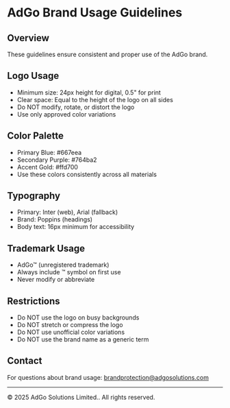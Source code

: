 # AdGo Brand Usage Guidelines

## Overview
These guidelines ensure consistent and proper use of the AdGo brand.

## Logo Usage
- Minimum size: 24px height for digital, 0.5" for print
- Clear space: Equal to the height of the logo on all sides
- Do NOT modify, rotate, or distort the logo
- Use only approved color variations

## Color Palette
- Primary Blue: #667eea
- Secondary Purple: #764ba2  
- Accent Gold: #ffd700
- Use these colors consistently across all materials

## Typography
- Primary: Inter (web), Arial (fallback)
- Brand: Poppins (headings)
- Body text: 16px minimum for accessibility

## Trademark Usage
- AdGo™ (unregistered trademark)
- Always include ™ symbol on first use
- Never modify or abbreviate

## Restrictions
- Do NOT use the logo on busy backgrounds
- Do NOT stretch or compress the logo
- Do NOT use unofficial color variations
- Do NOT use the brand name as a generic term

## Contact
For questions about brand usage: brandprotection@adgosolutions.com

---
© 2025 AdGo Solutions Limited.. All rights reserved.
